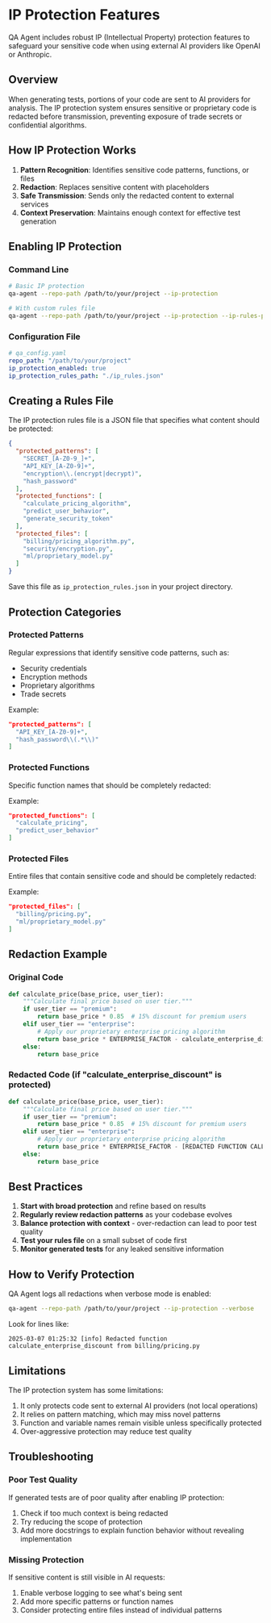 # IP Protection Features

QA Agent includes robust IP (Intellectual Property) protection features to safeguard your sensitive code when using external AI providers like OpenAI or Anthropic.

## Overview

When generating tests, portions of your code are sent to AI providers for analysis. The IP protection system ensures sensitive or proprietary code is redacted before transmission, preventing exposure of trade secrets or confidential algorithms.

## How IP Protection Works

1. **Pattern Recognition**: Identifies sensitive code patterns, functions, or files
2. **Redaction**: Replaces sensitive content with placeholders
3. **Safe Transmission**: Sends only the redacted content to external services
4. **Context Preservation**: Maintains enough context for effective test generation

## Enabling IP Protection

### Command Line

```bash
# Basic IP protection
qa-agent --repo-path /path/to/your/project --ip-protection

# With custom rules file
qa-agent --repo-path /path/to/your/project --ip-protection --ip-rules-path ./ip_rules.json
```

### Configuration File

```yaml
# qa_config.yaml
repo_path: "/path/to/your/project"
ip_protection_enabled: true
ip_protection_rules_path: "./ip_rules.json"
```

## Creating a Rules File

The IP protection rules file is a JSON file that specifies what content should be protected:

```json
{
  "protected_patterns": [
    "SECRET_[A-Z0-9_]+",
    "API_KEY_[A-Z0-9]+",
    "encryption\\.(encrypt|decrypt)",
    "hash_password"
  ],
  "protected_functions": [
    "calculate_pricing_algorithm",
    "predict_user_behavior",
    "generate_security_token"
  ],
  "protected_files": [
    "billing/pricing_algorithm.py",
    "security/encryption.py",
    "ml/proprietary_model.py"
  ]
}
```

Save this file as `ip_protection_rules.json` in your project directory.

## Protection Categories

### Protected Patterns

Regular expressions that identify sensitive code patterns, such as:
- Security credentials
- Encryption methods
- Proprietary algorithms
- Trade secrets

Example:
```json
"protected_patterns": [
  "API_KEY_[A-Z0-9]+",
  "hash_password\\(.*\\)"
]
```

### Protected Functions

Specific function names that should be completely redacted:

Example:
```json
"protected_functions": [
  "calculate_pricing",
  "predict_user_behavior"
]
```

### Protected Files

Entire files that contain sensitive code and should be completely redacted:

Example:
```json
"protected_files": [
  "billing/pricing.py",
  "ml/proprietary_model.py"
]
```

## Redaction Example

### Original Code

```python
def calculate_price(base_price, user_tier):
    """Calculate final price based on user tier."""
    if user_tier == "premium":
        return base_price * 0.85  # 15% discount for premium users
    elif user_tier == "enterprise":
        # Apply our proprietary enterprise pricing algorithm
        return base_price * ENTERPRISE_FACTOR - calculate_enterprise_discount(base_price)
    else:
        return base_price
```

### Redacted Code (if "calculate_enterprise_discount" is protected)

```python
def calculate_price(base_price, user_tier):
    """Calculate final price based on user tier."""
    if user_tier == "premium":
        return base_price * 0.85  # 15% discount for premium users
    elif user_tier == "enterprise":
        # Apply our proprietary enterprise pricing algorithm
        return base_price * ENTERPRISE_FACTOR - [REDACTED FUNCTION CALL]
    else:
        return base_price
```

## Best Practices

1. **Start with broad protection** and refine based on results
2. **Regularly review redaction patterns** as your codebase evolves
3. **Balance protection with context** - over-redaction can lead to poor test quality
4. **Test your rules file** on a small subset of code first
5. **Monitor generated tests** for any leaked sensitive information

## How to Verify Protection

QA Agent logs all redactions when verbose mode is enabled:

```bash
qa-agent --repo-path /path/to/your/project --ip-protection --verbose
```

Look for lines like:
```
2025-03-07 01:25:32 [info] Redacted function calculate_enterprise_discount from billing/pricing.py
```

## Limitations

The IP protection system has some limitations:

1. It only protects code sent to external AI providers (not local operations)
2. It relies on pattern matching, which may miss novel patterns
3. Function and variable names remain visible unless specifically protected
4. Over-aggressive protection may reduce test quality

## Troubleshooting

### Poor Test Quality

If generated tests are of poor quality after enabling IP protection:

1. Check if too much context is being redacted
2. Try reducing the scope of protection
3. Add more docstrings to explain function behavior without revealing implementation

### Missing Protection

If sensitive content is still visible in AI requests:

1. Enable verbose logging to see what's being sent
2. Add more specific patterns or function names
3. Consider protecting entire files instead of individual patterns